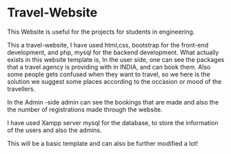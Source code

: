 # Travel-Website


This Website is useful for the projects for students in engineering.

This a travel-website, 
I have used html,css, bootstrap for the front-end development, and php, mysql for the backend development.
What actually exists in this website template is,  In the user side, one can see the packages that a travel agency is providing with in INDIA, and can book them. Also some people gets confused when they want to travel, so we here is the solution we suggest some places according to the occasion or mood of the travellers.

In the Admin -side admin can see the bookings that are made and also the the number of registrations made through the website.

I have used Xampp server mysql for the database, to store the information of the users and also the admins.

 This will be a basic template and can also be further modified a lot!

